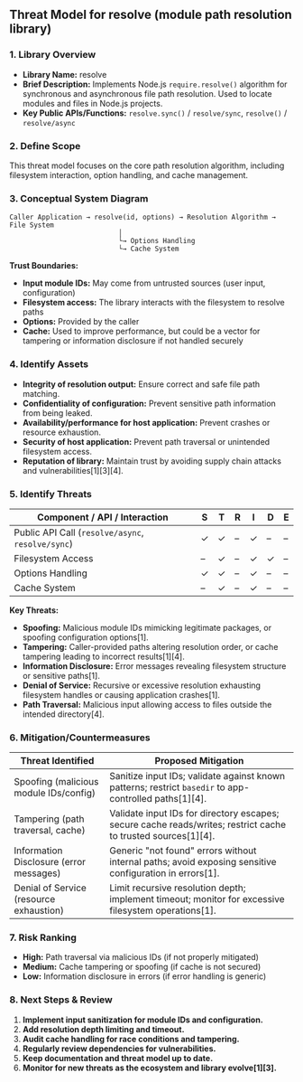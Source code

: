 ## Threat Model for resolve (module path resolution library)

### 1. Library Overview

- **Library Name:** resolve
- **Brief Description:** Implements Node.js `require.resolve()` algorithm for synchronous and asynchronous file path resolution. Used to locate modules and files in Node.js projects.
- **Key Public APIs/Functions:** `resolve.sync()` / `resolve/sync`, `resolve()` / `resolve/async`

### 2. Define Scope

This threat model focuses on the core path resolution algorithm, including filesystem interaction, option handling, and cache management.

### 3. Conceptual System Diagram

```
Caller Application → resolve(id, options) → Resolution Algorithm → File System
                           │
                           └→ Options Handling
                           └→ Cache System
```

**Trust Boundaries:**
- **Input module IDs:** May come from untrusted sources (user input, configuration)
- **Filesystem access:** The library interacts with the filesystem to resolve paths
- **Options:** Provided by the caller
- **Cache:** Used to improve performance, but could be a vector for tampering or information disclosure if not handled securely

### 4. Identify Assets

- **Integrity of resolution output:** Ensure correct and safe file path matching.
- **Confidentiality of configuration:** Prevent sensitive path information from being leaked.
- **Availability/performance for host application:** Prevent crashes or resource exhaustion.
- **Security of host application:** Prevent path traversal or unintended filesystem access.
- **Reputation of library:** Maintain trust by avoiding supply chain attacks and vulnerabilities[1][3][4].

### 5. Identify Threats

| Component / API / Interaction                       | S  | T  | R  | I  | D  | E  |
|-----------------------------------------------------|----|----|----|----|----|----|
| Public API Call (`resolve/async`, `resolve/sync`)   | ✓  | ✓  | –  | ✓  | –  | –  |
| Filesystem Access                                   | –  | ✓  | –  | ✓  | ✓  | –  |
| Options Handling                                    | ✓  | ✓  | –  | ✓  | –  | –  |
| Cache System                                        | –  | ✓  | –  | ✓  | –  | –  |

**Key Threats:**
- **Spoofing:** Malicious module IDs mimicking legitimate packages, or spoofing configuration options[1].
- **Tampering:** Caller-provided paths altering resolution order, or cache tampering leading to incorrect results[1][4].
- **Information Disclosure:** Error messages revealing filesystem structure or sensitive paths[1].
- **Denial of Service:** Recursive or excessive resolution exhausting filesystem handles or causing application crashes[1].
- **Path Traversal:** Malicious input allowing access to files outside the intended directory[4].

### 6. Mitigation/Countermeasures

| Threat Identified                          | Proposed Mitigation |
|--------------------------------------------|---------------------|
| Spoofing (malicious module IDs/config)     | Sanitize input IDs; validate against known patterns; restrict `basedir` to app-controlled paths[1][4]. |
| Tampering (path traversal, cache)          | Validate input IDs for directory escapes; secure cache reads/writes; restrict cache to trusted sources[1][4]. |
| Information Disclosure (error messages)    | Generic "not found" errors without internal paths; avoid exposing sensitive configuration in errors[1]. |
| Denial of Service (resource exhaustion)    | Limit recursive resolution depth; implement timeout; monitor for excessive filesystem operations[1]. |

### 7. Risk Ranking

- **High:** Path traversal via malicious IDs (if not properly mitigated)
- **Medium:** Cache tampering or spoofing (if cache is not secured)
- **Low:** Information disclosure in errors (if error handling is generic)

### 8. Next Steps & Review

1. **Implement input sanitization for module IDs and configuration.**
2. **Add resolution depth limiting and timeout.**
3. **Audit cache handling for race conditions and tampering.**
4. **Regularly review dependencies for vulnerabilities.**
5. **Keep documentation and threat model up to date.**
6. **Monitor for new threats as the ecosystem and library evolve[1][3].**
